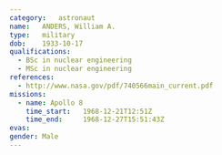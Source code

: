 ```yaml
---
category:	astronaut
name:	ANDERS, William A.
type:	military
dob:	1933-10-17
qualifications:
  - BSc in nuclear engineering
  - MSc in nuclear engineering
references:
  - http://www.nasa.gov/pdf/740566main_current.pdf
missions:
  - name: Apollo 8
    time_start:   1968-12-21T12:51Z
    time_end:     1968-12-27T15:51:43Z
evas:
gender:	Male
---
```

